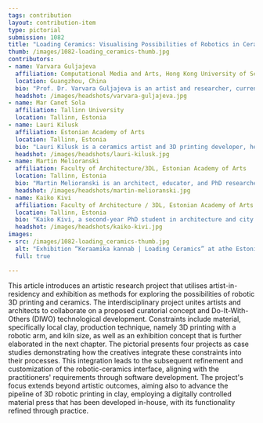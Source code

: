 ```yaml
---
tags: contribution
layout: contribution-item
type: pictorial
submission: 1082
title: "Loading Ceramics: Visualising Possibilities of Robotics in Ceramics"
thumb: /images/1082-loading_ceramics-thumb.jpg
contributors: 
- name: Varvara Guljajeva
  affiliation: Computational Media and Arts, Hong Kong University of Science and Technology
  location: Guangzhou, China
  bio: "Prof. Dr. Varvara Guljajeva is an artist and researcher, currently a substitute professor at the Academy of Media Arts Cologne. She has presented her research at major conferences like SIGGRAPH, CVPR, ISEA and more, with her work exhibited at Ars Electronica, ZKM, and Barbican."
  headshot: /images/headshots/varvara-guljajeva.jpg
- name: Mar Canet Sola
  affiliation: Tallinn University
  location: Tallinn, Estonia
- name: Lauri Kilusk
  affiliation: Estonian Academy of Arts
  location: Tallinn, Estonia
  bio: "Lauri Kilusk is a ceramics artist and 3D printing developer, heading the Ceramics Workshop at the Estonian Academy of Arts. He researches ceramic materials for 3D printing. He also conducts workshops at European universities, sharing his expertise in ceramics and technology."
  headshot: /images/headshots/lauri-kilusk.jpg
- name: Martin Melioranski
  affiliation: Faculty of Architecture/3DL, Estonian Academy of Arts
  location: Tallinn, Estonia
  bio: "Martin Melioranski is an architect, educator, and PhD researcher. In 2005 he co-founded and directs 3DL at Estonian Academy of Arts. He has taught at Columbia GSAPP, Bezalel, Shenkar, and EKA since 1999. His work spans from loudspeakers to high-rises, and experimental projects exhibited globally."
  headshot: /images/headshots/martin-melioranski.jpg
- name: Kaiko Kivi
  affiliation: Faculty of Architecture / 3DL, Estonian Academy of Arts
  location: Tallinn, Estonia
  bio: "Kaiko Kivi, a second-year PhD student in architecture and city planning at the Estonian Academy of Arts, focuses on computational methods, sustainability, building performance modeling, and digital fabrication. He is a partner at Mudel architects and has startup experience in software development."
  headshot: /images/headshots/kaiko-kivi.jpg
images:
- src: /images/1082-loading_ceramics-thumb.jpg
  alt: "Exhibition “Keraamika kannab | Loading Ceramics” at athe Estonian Architecture Museum from 12 Sep - 12 Nov 2023. Photos by Juta Kübarsepp."
  full: true

---
```


This article introduces an artistic research project that utilises
artist-in-residency and exhibition as methods for exploring the
possibilities of robotic 3D printing and ceramics. The interdisciplinary
project unites artists and architects to collaborate on a proposed
curatorial concept and Do-It-With-Others (DIWO) technological
development. Constraints include material, specifically local clay,
production technique, namely 3D printing with a robotic arm, and kiln
size, as well as an exhibition concept that is further elaborated in the
next chapter. The pictorial presents four projects as case studies
demonstrating how the creatives integrate these constraints into their
processes. This integration leads to the subsequent refinement and
customization of the robotic-ceramics interface, aligning with the
practitioners\' requirements through software development. The
project\'s focus extends beyond artistic outcomes, aiming also to
advance the pipeline of 3D robotic printing in clay, employing a
digitally controlled material press that has been developed in-house,
with its functionality refined through practice.
